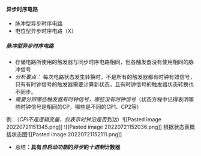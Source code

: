 #### 异步时序电路
- 脉冲型异步时序电路
- 电位型异步时序电路（X）

##### 脉冲型异步时序电路
- 存储电路所使用的触发器与同步时序电路相同，但各触发器没有使用相同的脉冲信号
- *分析要点：* 每次电路状态发生转换时，不是所有的触发器都有时钟有效信号，只有有时钟信号的触发器需要计算新状态，且有时钟信号的触发器状态转换也不同步。
- *需要分辨哪些触发器有时钟信号，哪些没有时钟信号*（状态方程中记得表明哪些时钟信号是相同的CP，哪些是不同的CP1、CP2等）

例：（*CPi不是逻辑变量，仅表示时钟沿是否到达*）![[Pasted image 20220721151345.png]]
![[Pasted image 20220721152036.png]]
根据状态表概括状态图![[Pasted image 20220721152111.png]]
- 总结：**具有*自启动功能*的*异步*的*十进制*计数器**